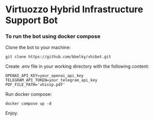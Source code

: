 # Virtuozzo Hybrid Infrastructure Support Bot
### To run the bot using docker compose
Clone the bot to your machine:

    git clone https://github.com/bbelky/vhibot.git 

Create .env file in your working directory with the following content:

    OPENAI_API_KEY=your_openai_api_key
    TELEGRAM_API_TOKEN=your_telegram_api_key
    PDF_FILE_PATH='vhissp.pdf'

Run docker compose:

    docker compose up -d

Enjoy.
